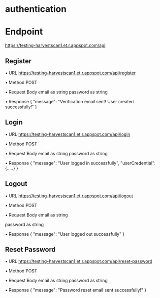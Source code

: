 ﻿# authentication
# Endpoint
https://testing-harvestscan1.et.r.appspot.com/api

## Register

• URL
https://testing-harvestscan1.et.r.appspot.com/api/register

• Method
POST

• Request Body
email as string
password as string

• Response
{
"message": "Verification email sent! User created successfully!"
}


## Login
• URL
https://testing-harvestscan1.et.r.appspot.com/api/login

• Method
POST

• Request Body
email as string
password as string

• Response
{
 "message": "User logged in successfully",
 "userCredential": {…..}
}

## Logout
• URL
https://testing-harvestscan1.et.r.appspot.com/api/logout

• Method
POST

• Request Body
email as string

password as string

• Response
{
 "message": "User logged out successfully"
 }

## Reset Password
• URL
https://testing-harvestscan1.et.r.appspot.com/api/reset-password

• Method
POST

• Request Body
email as string
password as string

• Response
{
"message": "Password reset email sent successfully!"
}
